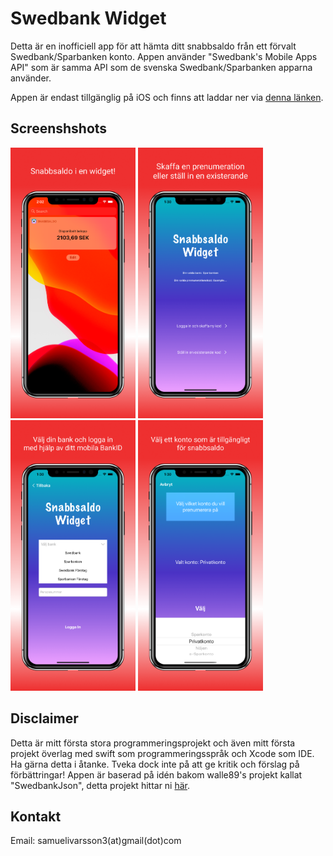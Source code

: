 # Swedbank Widget

Detta är en inofficiell app för att hämta ditt snabbsaldo från ett förvalt Swedbank/Sparbanken konto.
Appen använder "Swedbank's Mobile Apps API" som är samma API som de svenska Swedbank/Sparbanken apparna använder.

Appen är endast tillgänglig på iOS och finns att laddar ner via [denna länken](https://i.diawi.com/TvpErY).

## Screenshshots

<img src="./screenshots/screenshot_1.png" alt="drawing" width="200"/> <img src="./screenshots/screenshot_2.png" alt="drawing" width="200"/> <img src="./screenshots/screenshot_3.png" alt="drawing" width="200"/> <img src="./screenshots/screenshot_4.png" alt="drawing" width="200"/>

## Disclaimer

Detta är mitt första stora programmeringsprojekt och även mitt första projekt överlag med swift
som programmeringsspråk och Xcode som IDE. Ha gärna detta i åtanke.
Tveka dock inte på att ge kritik och förslag på förbättringar! Appen är baserad på idén bakom walle89's projekt kallat
"SwedbankJson", detta projekt hittar ni [här](https://github.com/walle89/SwedbankJson).

## Kontakt

Email: samuelivarsson3(at)gmail(dot)com
